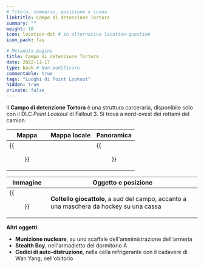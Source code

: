 ```yaml
---
# Titolo, sommario, posizione e icona
linktitle: Campo di detenzione Tortora
summary: ""
weight: 10
icon: location-dot # in alternativa location-question
icon_pack: fas

# Metadata pagina
title: Campo di detenzione Tortora
date: 2022-11-17
type: book # Non modificare
commentable: true
tags: "Luoghi di Point Lookout"
hidden: true
private: false 
---
```


<div class="fo3">

Il **Campo di detenzione Tortora** è una struttura carceraria, disponibile solo con il DLC *Point Lookout* di Fallout 3. Si trova a nord-ovest dei rottami del camion. 

| Mappa | Mappa locale | Panoramica |
| ----- | ------------ | ---------- |
|  {{<figure src="fo3/Turtledove_DC_loc.webp">}}    |              |   {{<figure src="fo3/Fo3_Turtledove.webp">}}        | 

| Immagine | Oggetto e posizione |
| -------- | ------------------- |
|  {{<figure src="fo3/Toy_knife_and_mask.webp">}}       |  **Coltello giocattolo**, a sud del campo, accanto a una maschera da hockey su una cassa                   | 


**Altri oggetti**:
- **Munizione nucleare**, su uno scaffale dell'amministrazione dell'armeria
- **Stealth Boy**, nell'armadietto del dormitorio A
- **Codici di auto-distruzione**, nella cella refrigerante con il cadavere di Wan Yang, nell'obitorio

</div>